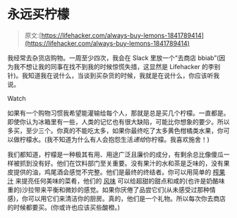 # 永远买柠檬

> 原文:[https://lifehacker.com/always-buy-lemons-1841789414](https://lifehacker.com/always-buy-lemons-1841789414)

我经常去杂货店购物。一周至少四次，我会在 Slack 里放一个“去商店 bbiab”(因为我不想让我的同事在找不到我的时候惊慌失措，这显然是 Lifehacker 的李别针)。我知道我在说什么，当谈到买杂货的时候，我就是在说什么，你应该听我说。

Watch

如果有一个购物习惯我希望能灌输给每个人，那就是总是买几个柠檬。一直都是。即使你认为冰箱里有一些，人类的记忆也有很大缺陷，可能比你想象的要少。所以多买，至少三个。你真的不能吃太多，如果你最终吃了太多黄色柑橘类水果，你可以做柠檬水。(我不知道为什么有人会抱怨生活*递给*你柠檬。我喜欢施舍！)

我们都知道，柠檬是一种极其有用、用途广泛且廉价的成分，有剩余总比像傻瓜一样被抓到没有好。他们在饮料部门至关重要。没有果汁的水和茶是乏味的，没有果皮提供的油，鸡尾酒会感觉不完整。他们是最终的终结者。你可以用简单的 [榨果汁](https://skillet.lifehacker.com/what-it-means-to-finish-a-dish-1797691879) 来提亮任何美味的菜肴，他们的 [风味](https://skillet.lifehacker.com/seven-things-that-are-improved-by-a-bit-of-lemon-zest-1822422464) 可以给超甜的甜点和咸的(也许是奶酪味重的)沙拉带来平衡和微妙的感觉。如果你厌倦了品尝它们(从未感受过那种情感)，你可以用它们来清洁你的厨房。真的，他们是一个礼物。所以每次你去商店的时候都要买。(你或许也应该买些酸橙。)
